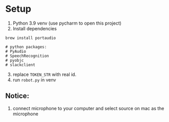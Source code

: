 # Setup

1. Python 3.9 venv (use pycharm to open this project)
2. Install dependencies
```shell
brew install portaudio

# python packages:
# PyAudio
# SpeechRecognition
# pyobjc
# slackclient
```
3. replace `TOKEN_STR` with real id.
4. run `robot.py` in venv

## Notice:

1. connect microphone to your computer and select source on mac as the microphone
